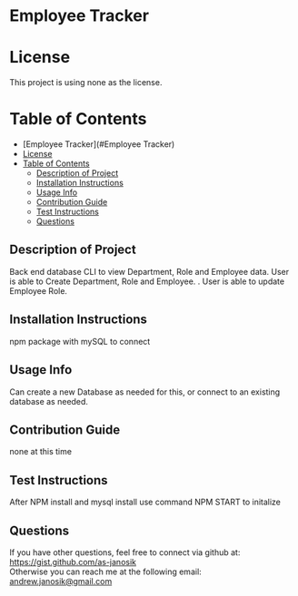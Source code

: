 # Employee Tracker  

  # License  

    

  This project is using none as the license.  

  # Table of Contents

  - [Employee Tracker](#Employee Tracker)
  - [License](#license)
  - [Table of Contents](#table-of-contents)
    - [Description of Project](#description-of-project)
    - [Installation Instructions](#installation-instructions)
    - [Usage Info](#usage-info)
    - [Contribution Guide](#contribution-guide)
    - [Test Instructions](#test-instructions)
    - [Questions](#questions)


  ## Description of Project  
  Back end database CLI to view Department, Role and Employee data.  User is able to Create Department, Role and Employee. . User is able to update Employee Role.   

  ## Installation Instructions  
  npm package with mySQL to connect  

  ## Usage Info  
  Can create a new Database as needed for this, or connect to an existing database as needed.   

  ## Contribution Guide  
  none at this time  

  ## Test Instructions  
  After NPM install and mysql install use command NPM START to initalize  

  ## Questions  
  If you have other questions, feel free to connect via github at:
  https://gist.github.com/as-janosik  
  Otherwise you can reach me at the following email:
  andrew.janosik@gmail.com